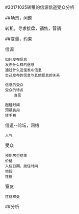 #20171025转租的信源信道受众分析

##场景，问题

转租，寻求接盘，销售，营销

##变量，约束

信源

    如何发布信息
    发布什么样的信息
    通过什么途径发布信息
    自己发布的信息与其他信息的关系

    信息的受众
    受众的特点
        喜恶

    起租时间
    预期费用
    转手费

信道--论坛，网络

    人气

受众

    预期房型结果
    价格
    入住日期，居住时间
    地段
    性格

室友

    性格相处

##分析
